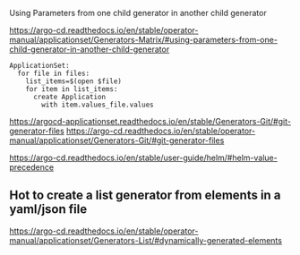 Using Parameters from one child generator in another child generator

https://argo-cd.readthedocs.io/en/stable/operator-manual/applicationset/Generators-Matrix/#using-parameters-from-one-child-generator-in-another-child-generator

```
ApplicationSet:
  for file in files:
    list_items=$(open $file)
    for item in list_items:
      create Application
        with item.values_file.values
```

https://argocd-applicationset.readthedocs.io/en/stable/Generators-Git/#git-generator-files
https://argo-cd.readthedocs.io/en/stable/operator-manual/applicationset/Generators-Git/#git-generator-files

https://argo-cd.readthedocs.io/en/stable/user-guide/helm/#helm-value-precedence

## Hot to create a list generator from elements in a yaml/json file

https://argo-cd.readthedocs.io/en/stable/operator-manual/applicationset/Generators-List/#dynamically-generated-elements
